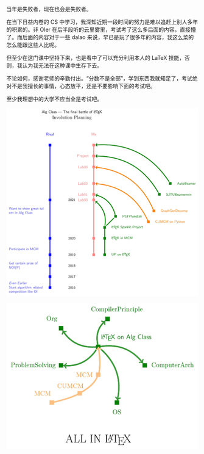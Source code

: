 当年是失败者，现在也会是失败者。

在当下日益内卷的 CS 中学习，我深知近期一段时间的努力是难以追赶上别人多年的积累的。非 OIer 在后半段听的云里雾里，考试考了这么多后面的内容，直接懵了。而后面的内容对于一些 dalao 来说，早已是玩了很多年的内容，我这么菜的怎么能跟这些人比呢。

但至少在这门课中坚持下来，也是看中了可以充分利用本人的 LaTeX 技能，否则，我认为我无法在这种课中生存下去。

不论如何，感谢老师的辛勤付出。“分数不是全部”，学到东西我就知足了，考试绝对不是我擅长的事情，心态放平，还是不要影响下面的考试吧。

至少我理想中的大学不应当全是考试吧。

![](img/planning.jpg)

![](img/roadmap.jpg)